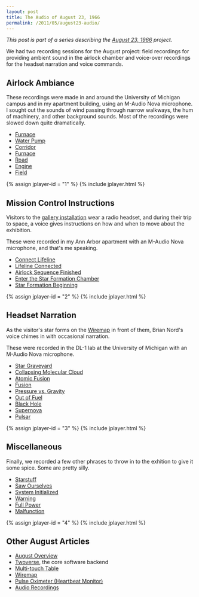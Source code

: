 ```yaml
---
layout: post
title: The Audio of August 23, 1966
permalink: /2011/05/august23-audio/
---
```


*This post is part of a series describing the
[August 23, 1966](/2011/05/august23/) project.*

We had two recording sessions for the August project: field recordings for
providing ambient sound in the airlock chamber and voice-over recordings for the
headset narration and voice commands.

## Airlock Ambiance

These recordings were made in and around the University of Michigan campus and
in my apartment building, using an M-Audio Nova microphone. I sought out the
sounds of wind passing through narrow walkways, the hum of machinery, and other
background sounds. Most of the recordings were slowed down quite dramatically.

<ul class="audio-playlist" data-id="1">
    <li><a href="/files/august23/audio/ambient1.mp3">Furnace</a></li>
    <li><a href="/files/august23/audio/ambient2.mp3">Water Pump</a></li>
    <li><a href="/files/august23/audio/ambient3.mp3">Corridor</a></li>
    <li><a href="/files/august23/audio/ambient4.mp3">Furnace</a></li>
    <li><a href="/files/august23/audio/ambient5.mp3">Road</a></li>
    <li><a href="/files/august23/audio/ambient6.mp3">Engine</a></li>
    <li><a href="/files/august23/audio/ambient7.mp3">Field</a></li>
</ul>

{% assign jplayer-id = "1" %}
{% include jplayer.html %}

<div id="map"></div>
<a href="/files/august/audio.gpx" class="gpx"></a>

## Mission Control Instructions

Visitors to the [gallery installation](/2011/05/august23/) wear a radio headset,
and during their trip to space, a voice gives instructions on how and when to
move about the exhibition.

These were recorded in my Ann Arbor apartment with an M-Audio Nova microphone,
and that's me speaking.

<ul class="audio-playlist" data-id="2">
    <li><a href="/files/august23/audio/sequence1.mp3">Connect Lifeline</a></li>
    <li><a href="/files/august23/audio/sequence2.mp3">Lifeline Connected</a></li>
    <li><a href="/files/august23/audio/sequence3.mp3">Airlock Sequence Finished</a></li>
    <li><a href="/files/august23/audio/sequence4.mp3">Enter the Star Formation Chamber</a></li>
    <li><a href="/files/august23/audio/sequence5.mp3">Star Formation Beginning</a></li>
</ul>

{% assign jplayer-id = "2" %}
{% include jplayer.html %}

## Headset Narration

As the visitor's star forms on the [Wiremap](/2011/05/august23-wiremap/) in
front of them, Brian Nord's voice chimes in with occasional narration.

These were recorded in the DL-1 lab at the University of Michigan with an
M-Audio Nova microphone.

<ul class="audio-playlist" data-id="3">
    <li><a href="/files/august23/audio/narration1.mp3">Star Graveyard</a></li>
    <li><a href="/files/august23/audio/narration2.mp3">Collapsing Molecular Cloud</a></li>
    <li><a href="/files/august23/audio/narration3.mp3">Atomic Fusion</a></li>
    <li><a href="/files/august23/audio/narration4.mp3">Fusion</a></li>
    <li><a href="/files/august23/audio/narration5.mp3">Pressure vs. Gravity</a></li>
    <li><a href="/files/august23/audio/narration6.mp3">Out of Fuel</a></li>
    <li><a href="/files/august23/audio/narration7.mp3">Black Hole</a></li>
    <li><a href="/files/august23/audio/narration8.mp3">Supernova</a></li>
    <li><a href="/files/august23/audio/narration9.mp3">Pulsar</a></li>
</ul>


{% assign jplayer-id = "3" %}
{% include jplayer.html %}


## Miscellaneous

Finally, we recorded a few other phrases to throw in to the exhition to give it
some spice. Some are pretty silly.

<ul class="audio-playlist" data-id="4">
    <li><a href="/files/august23/audio/grabbag1.mp3">Starstuff</a></li>
    <li><a href="/files/august23/audio/grabbag2.mp3">Saw Ourselves</a></li>
    <li><a href="/files/august23/audio/grabbag3.mp3">System Initialized</a></li>
    <li><a href="/files/august23/audio/grabbag4.mp3">Warning</a></li>
    <li><a href="/files/august23/audio/grabbag5.mp3">Full Power</a></li>
    <li><a href="/files/august23/audio/grabbag6.mp3">Malfunction</a></li>
</ul>

{% assign jplayer-id = "4" %}
{% include jplayer.html %}

## Other August Articles

* [August Overview](/2011/05/august23/)
* [Twoverse](/2011/05/august23-twoverse/), the core software backend
* [Multi-touch Table](/2011/05/august23-multitouch/)
* [Wiremap](/2011/05/august23-wiremap/)
* [Pulse Oximeter (Heartbeat Monitor)](/2011/05/august23-pulse-oximeter/)
* [Audio Recordings](/2011/05/august23-audio/)
